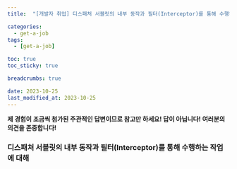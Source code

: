 ```yaml
---
title:  "[개발자 취업] 디스패처 서블릿의 내부 동작과 필터(Interceptor)를 통해 수행하는 작업에 대해"

categories:
  - get-a-job
tags:
  - [get-a-job]

toc: true
toc_sticky: true

breadcrumbs: true

date: 2023-10-25
last_modified_at: 2023-10-25
---
```


**제 경험이 조금씩 첨가된 주관적인 답변이므로 참고만 하세요! 답이 아닙니다! 여러분의 의견을 존중합니다!**

### 디스패처 서블릿의 내부 동작과 필터(Interceptor)를 통해 수행하는 작업에 대해
